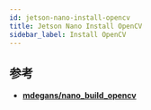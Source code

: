 ```yaml
---
id: jetson-nano-install-opencv
title: Jetson Nano Install OpenCV
sidebar_label: Install OpenCV
---
```


## 参考
- **[mdegans/nano_build_opencv](https://github.com/mdegans/nano_build_opencv)**